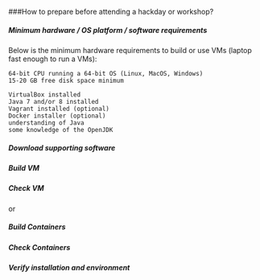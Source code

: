 ###How to prepare before attending a hackday or workshop?

##### Minimum hardware / OS platform / software requirements
Below is the minimum hardware requirements to build or use VMs (laptop fast enough to run a VMs):

    64-bit CPU running a 64-bit OS (Linux, MacOS, Windows)
    15-20 GB free disk space minimum

    VirtualBox installed
    Java 7 and/or 8 installed
    Vagrant installed (optional)
    Docker installer (optional)
    understanding of Java
    some knowledge of the OpenJDK



##### Download supporting software


##### Build VM


##### Check VM

or

##### Build Containers


##### Check Containers


##### Verify installation and environment
